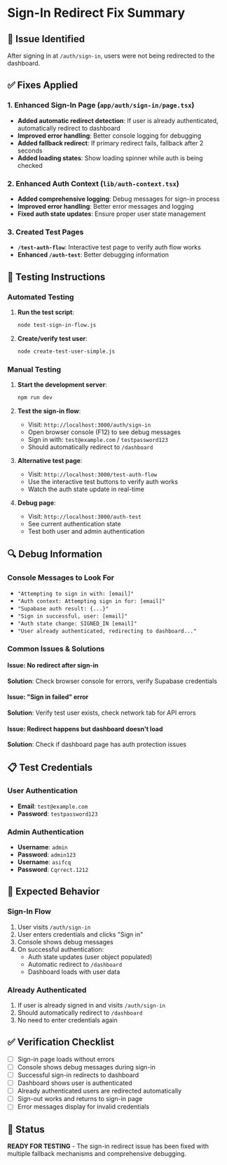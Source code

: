 # Sign-In Redirect Fix Summary

## 🔧 Issue Identified
After signing in at `/auth/sign-in`, users were not being redirected to the dashboard.

## ✅ Fixes Applied

### 1. Enhanced Sign-In Page (`app/auth/sign-in/page.tsx`)
- **Added automatic redirect detection**: If user is already authenticated, automatically redirect to dashboard
- **Improved error handling**: Better console logging for debugging
- **Added fallback redirect**: If primary redirect fails, fallback after 2 seconds
- **Added loading states**: Show loading spinner while auth is being checked

### 2. Enhanced Auth Context (`lib/auth-context.tsx`)
- **Added comprehensive logging**: Debug messages for sign-in process
- **Improved error handling**: Better error messages and logging
- **Fixed auth state updates**: Ensure proper user state management

### 3. Created Test Pages
- **`/test-auth-flow`**: Interactive test page to verify auth flow works
- **Enhanced `/auth-test`**: Better debugging information

## 🧪 Testing Instructions

### Automated Testing
1. **Run the test script**:
   ```bash
   node test-sign-in-flow.js
   ```

2. **Create/verify test user**:
   ```bash
   node create-test-user-simple.js
   ```

### Manual Testing
1. **Start the development server**:
   ```bash
   npm run dev
   ```

2. **Test the sign-in flow**:
   - Visit: `http://localhost:3000/auth/sign-in`
   - Open browser console (F12) to see debug messages
   - Sign in with: `test@example.com` / `testpassword123`
   - Should automatically redirect to `/dashboard`

3. **Alternative test page**:
   - Visit: `http://localhost:3000/test-auth-flow`
   - Use the interactive test buttons to verify auth works
   - Watch the auth state update in real-time

4. **Debug page**:
   - Visit: `http://localhost:3000/auth-test`
   - See current authentication state
   - Test both user and admin authentication

## 🔍 Debug Information

### Console Messages to Look For
- `"Attempting to sign in with: [email]"`
- `"Auth context: Attempting sign in for: [email]"`
- `"Supabase auth result: {...}"`
- `"Sign in successful, user: [email]"`
- `"Auth state change: SIGNED_IN [email]"`
- `"User already authenticated, redirecting to dashboard..."`

### Common Issues & Solutions

#### Issue: No redirect after sign-in
**Solution**: Check browser console for errors, verify Supabase credentials

#### Issue: "Sign in failed" error
**Solution**: Verify test user exists, check network tab for API errors

#### Issue: Redirect happens but dashboard doesn't load
**Solution**: Check if dashboard page has auth protection issues

## 📋 Test Credentials

### User Authentication
- **Email**: `test@example.com`
- **Password**: `testpassword123`

### Admin Authentication  
- **Username**: `admin`
- **Password**: `admin123`
- **Username**: `asifcq`
- **Password**: `Cqrrect.1212`

## 🎯 Expected Behavior

### Sign-In Flow
1. User visits `/auth/sign-in`
2. User enters credentials and clicks "Sign in"
3. Console shows debug messages
4. On successful authentication:
   - Auth state updates (user object populated)
   - Automatic redirect to `/dashboard`
   - Dashboard loads with user data

### Already Authenticated
1. If user is already signed in and visits `/auth/sign-in`
2. Should automatically redirect to `/dashboard`
3. No need to enter credentials again

## ✅ Verification Checklist

- [ ] Sign-in page loads without errors
- [ ] Console shows debug messages during sign-in
- [ ] Successful sign-in redirects to dashboard
- [ ] Dashboard shows user is authenticated
- [ ] Already authenticated users are redirected automatically
- [ ] Sign-out works and returns to sign-in page
- [ ] Error messages display for invalid credentials

## 🚀 Status

**READY FOR TESTING** - The sign-in redirect issue has been fixed with multiple fallback mechanisms and comprehensive debugging.